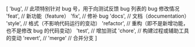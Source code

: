 [
'bug', // 此项特别针对 bug 号，用于向测试反馈 bug 列表的 bug 修改情况
'feat', // 新功能（feature）
'fix', // 修补 bug
'docs', // 文档（documentation）
'style', // 格式（不影响代码运行的变动）
'refactor', // 重构（即不是新增功能，也不是修改 bug 的代码变动）
'test', // 增加测试
'chore', // 构建过程或辅助工具的变动
'revert', //
'merge' // 合并分支
]
